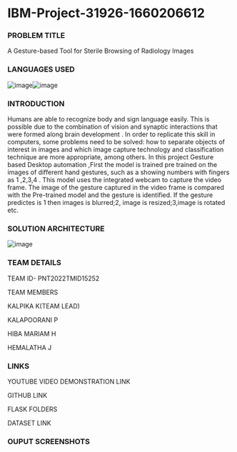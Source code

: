# IBM-Project-31926-1660206612
### PROBLEM TITLE 
A Gesture-based Tool for Sterile Browsing of Radiology Images
### LANGUAGES  USED
![image](https://user-images.githubusercontent.com/69431196/202851699-3aebf4eb-6293-4c4c-a553-6e3f77eb7614.png)![image](https://user-images.githubusercontent.com/69431196/202851600-9f4614d0-6e20-4cb0-bdf8-cd789bf2c4c4.png)

### INTRODUCTION
Humans are able to recognize body and sign language easily.
This is possible due to the combination of vision and synaptic interactions that were formed along brain development . 
In order to replicate this skill in computers, some problems need to be solved: how to separate objects of interest in images and which image capture technology and classification technique are more appropriate, among others.
In this project Gesture based Desktop automation ,First the model is trained pre trained on the images of different hand gestures, such as a showing numbers with fingers as 1 ,2,3,4 .
This model uses the integrated webcam to capture the video frame.
The image of the gesture captured in the video frame is compared with  the Pre-trained model and the gesture is identified.
If the gesture predictes is 1 then images is blurred;2, image is resized;3,image is rotated etc.


### SOLUTION ARCHITECTURE
![image](https://user-images.githubusercontent.com/69431196/202851549-6a6a5911-c316-45e0-9635-4ed1eec197e3.png)


### TEAM DETAILS 

TEAM ID- PNT2022TMID15252

TEAM MEMBERS

KALPIKA K(TEAM LEAD)

KALAPOORANI P

HIBA MARIAM H

HEMALATHA J

### LINKS

 YOUTUBE VIDEO DEMONSTRATION LINK

 GITHUB LINK

 FLASK FOLDERS

 DATASET LINK
 
 ### OUPUT SCREENSHOTS

